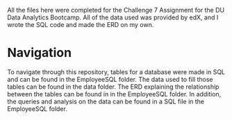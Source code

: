 All the files here were completed for the Challenge 7 Assignment for the DU Data Analytics Bootcamp. All of the data used was provided by edX, and I wrote the SQL code and made the ERD on my own. 

# Navigation
To navigate through this repository, tables for a database were made in SQL and can be found in the EmployeeSQL folder. The data used to fill those tables can be found in the data folder. 
The ERD explaining the relationship between the tables can be found in in the EmployeeSQL folder. In addition, the queries and analysis on the data can be found in a SQL file in the EmployeeSQL folder. 
